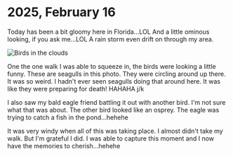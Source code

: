 # 2025, February 16

Today has been a bit gloomy here in Florida...LOL And a little ominous looking, if you ask me...LOL A rain storm even drift on through my area.

![Birds in the clouds](/photos/photo-a-day/2025/02/media/IMG_6210.jpeg)

One the one walk I was able to squeeze in, the birds were looking a little funny. These are seagulls in this photo. They were circling around up there. It was so weird. I hadn't ever seen seagulls doing that around here. It was like they were preparing for death! HAHAHA j/k

I also saw my bald eagle friend battling it out with another bird. I'm not sure what that was about. The other bird looked like an osprey. The eagle was trying to catch a fish in the pond...hehehe

It was very windy when all of this was taking place. I almost didn't take my walk. But I'm grateful I did. I was able to capture this moment and I now have the memories to cherish...hehehe